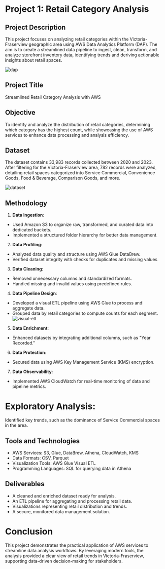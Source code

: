 # Project 1: Retail Category Analysis 
## Project Description
This project focuses on analyzing retail categories within the Victoria-Fraserview geographic area using AWS Data Analytics Platform (DAP). The aim is to create a streamlined data pipeline to ingest, clean, transform, and analyze storefront inventory data, identifying trends and deriving actionable insights about retail spaces.

![dap](https://github.com/user-attachments/assets/85907c80-35aa-45e0-b8de-db8de5dd59aa)

## Project Title
Streamlined Retail Category Analysis with AWS

## Objective
To identify and analyze the distribution of retail categories, determining which category has the highest count, while showcasing the use of AWS services to enhance data processing and analysis efficiency.

## Dataset
The dataset contains 33,983 records collected between 2020 and 2023. After filtering for the Victoria-Fraserview area, 782 records were analyzed, detailing retail spaces categorized into Service Commercial, Convenience Goods, Food & Beverage, Comparison Goods, and more.

![dataset](https://github.com/user-attachments/assets/d2574895-b383-469e-866a-d254bc994c64)

## Methodology
1. **Data Ingestion**:
- Used Amazon S3 to organize raw, transformed, and curated data into dedicated buckets.
- Implemented a structured folder hierarchy for better data management.
2. **Data Profiling**:
- Analyzed data quality and structure using AWS Glue DataBrew.
- Verified dataset integrity with checks for duplicates and missing values.
3. **Data Cleaning**:
- Removed unnecessary columns and standardized formats.
- Handled missing and invalid values using predefined rules.
4. **Data Pipeline Design**:
- Developed a visual ETL pipeline using AWS Glue to process and aggregate data.
- Grouped data by retail categories to compute counts for each segment.
![visual-etl](https://github.com/user-attachments/assets/81ec5ea8-57ff-45d1-945c-25ed462a7471)
  
5. **Data Enrichment**:
- Enhanced datasets by integrating additional columns, such as "Year Recorded."
6. **Data Protection**:
- Secured data using AWS Key Management Service (KMS) encryption.
7. **Data Observability**:
- Implemented AWS CloudWatch for real-time monitoring of data and pipeline metrics.
# Exploratory Analysis:
Identified key trends, such as the dominance of Service Commercial spaces in the area.
## Tools and Technologies
- AWS Services: S3, Glue, DataBrew, Athena, CloudWatch, KMS
- Data Formats: CSV, Parquet
- Visualization Tools: AWS Glue Visual ETL
- Programming Languages: SQL for querying data in Athena
## Deliverables
- A cleaned and enriched dataset ready for analysis.
- An ETL pipeline for aggregating and processing retail data.
- Visualizations representing retail distribution and trends.
- A secure, monitored data management solution.
# Conclusion
This project demonstrates the practical application of AWS services to streamline data analysis workflows. By leveraging modern tools, the analysis provided a clear view of retail trends in Victoria-Fraserview, supporting data-driven decision-making for stakeholders.


